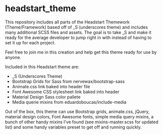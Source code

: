 # headstart_theme

This repository includes all parts of the Headstart Themework (Theme/Framework) based off of _S (underscores theme) and includes many additional SCSS files and assets. The goal is to take _S and make it ready for the average developer to jump right in with instead of having to set it up for each project.

Feel free to join me in this creation and help get this theme ready for use by anyone.

Included in this Headstart theme are:
* _S (Underscores Theme)
* Bootstrap Grids for Sass from nervewax/bootstrap-sass
* Animate.css link baked into header file
* Font Awesome CSS stylesheet link baked into header
* Material Design Sass color pallete
* Media querie mixins from eduardoboucas/include-media

Out of the box, this theme can use Bootstrap grids, animate.css, jQuery, material design colors, Font Awesome fonts, simple media query mixins, a bunch of other handy mixins I've found (see mixins-master.scss for updated list) and some handy variables preset to get off and running quickly.

